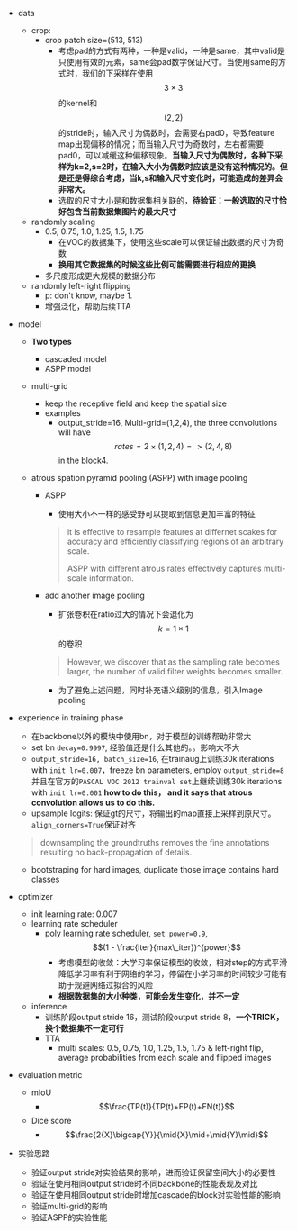 - data

  - crop: 
    - crop patch size=(513, 513)
      - 考虑pad的方式有两种，一种是valid，一种是same，其中valid是只使用有效的元素，same会pad数字保证尺寸。当使用same的方式时，我们的下采样在使用$$3\times3$$的kernel和$$(2,2)$$的stride时，输入尺寸为偶数时，会需要右pad0，导致feature map出现偏移的情况；而当输入尺寸为奇数时，左右都需要pad0，可以减缓这种偏移现象。**当输入尺寸为偶数时，各种下采样为k=2,s=2时，在输入大小为偶数时应该是没有这种情况的。但是还是得综合考虑，当k,s和输入尺寸变化时，可能造成的差异会非常大。**
      - 选取的尺寸大小是和数据集相关联的，**待验证：一般选取的尺寸恰好包含当前数据集图片的最大尺寸**
  - randomly scaling
    - 0.5, 0.75, 1.0, 1.25, 1.5, 1.75
      - 在VOC的数据集下，使用这些scale可以保证输出数据的尺寸为奇数
      - **换用其它数据集的时候这些比例可能需要进行相应的更换**
    - 多尺度形成更大规模的数据分布
  - randomly left-right flipping
    - p: don't know, maybe 1.
    - 增强泛化，帮助后续TTA

- model

  - **Two types**

    - cascaded model
    - ASPP model

  - multi-grid

    - keep the receptive field and keep the spatial size
    - examples
      - output_stride=16, Multi-grid=(1,2,4), the three convolutions will have $$rates=2\times(1,2,4)=> (2, 4, 8)$$ in the block4.

  - atrous spation pyramid pooling (ASPP) with image pooling

    - ASPP

      - 使用大小不一样的感受野可以提取到信息更加丰富的特征

      > it is effective to resample features at differnet scakes for accuracy and efficiently classifying regions of an arbitrary scale.
      >
      > ASPP with different  atrous rates effectively captures multi-scale information.

    - add another image pooling 

      - 扩张卷积在ratio过大的情况下会退化为$$k=1\times1$$的卷积

      > However, we discover that as the sampling rate becomes larger, the number of valid filter weights becomes smaller.

      - 为了避免上述问题，同时补充语义级别的信息，引入Image pooling

- experience in training phase

  - 在backbone以外的模块中使用bn，对于模型的训练帮助非常大
  - set bn `decay=0.9997`, 经验值还是什么其他的。。影响大不大
  - `output_stride=16, batch_size=16`, 在trainaug上训练30k iterations with `init lr=0.007`，freeze bn parameters, employ `output_stride=8`并且在官方的`PASCAL VOC 2012 trainval set`上继续训练30k iterations with `init lr=0.001` **how to do this， and it says that atrous convolution allows us to do this.**
  - upsample logits: 保证gt的尺寸，将输出的map直接上采样到原尺寸。`align_corners=True`保证对齐

  > downsampling the groundtruths removes the fine annotations resulting no back-propagation of details.

  - bootstraping for hard images,  duplicate those image contains hard classes

- optimizer

  - init learning rate: 0.007
  - learning rate scheduler
    - poly learning rate scheduler,  `set power=0.9`, $$(1 - \frac{iter}{max\_iter})^{power}$$
      - 考虑模型的收敛：大学习率保证模型的收敛，相对step的方式平滑降低学习率有利于网络的学习，停留在小学习率的时间较少可能有助于规避网络过拟合的风险
      - **根据数据集的大小种类，可能会发生变化，并不一定**
  - inference
    - 训练阶段output stride 16，测试阶段output stride 8，**一个TRICK，换个数据集不一定可行**
    - TTA
      - multi scales: 0.5, 0.75, 1.0, 1.25, 1.5, 1.75  & left-right flip, average probabilities from each scale and flipped images

- evaluation metric

  - mIoU
    - $$\frac{TP(t)}{TP(t)+FP(t)+FN(t)}$$
  - Dice score
    - $$\frac{2{X}\bigcap{Y}}{\mid{X}\mid+\mid{Y}\mid}$$

  

- 实验思路

  - 验证output stride对实验结果的影响，进而验证保留空间大小的必要性
  - 验证在使用相同output stride时不同backbone的性能表现及对比
  - 验证在使用相同output stride时增加cascade的block对实验性能的影响
  - 验证multi-grid的影响
  - 验证ASPP的实验性能

